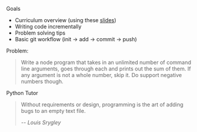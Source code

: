 Goals
- Curriculum overview (using these [slides](https://docs.google.com/presentation/d/1m3R_aN4S5YoCBmXRbjaZQGatygWyZXYLcN-fkcP_HWA))
- Writing code incrementally
- Problem solving tips
- Basic git workflow (init -> add -> commit -> push)

Problem:
> Write a node program that takes in an unlimited number of command line arguments, goes through each and prints out the sum of them. If any argument is not a whole number, skip it. Do support negative numbers though.

Python Tutor

> Without requirements or design, programming is the art of adding bugs to an empty text file.
>
> -- <cite>Louis Srygley</cite>
